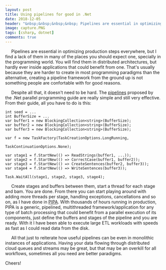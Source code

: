 ```yaml
---
layout: post
title: Using pipelines for good in .Net
date: 2018-12-05
header: "&nbsp;&nbsp;&nbsp;&nbsp; Pipelines are essential in optimizing production steps everywhere, but I find a lack of them in many of the places you should expect one, specially in the programming world."
image: capture.PNG
tags: [csharp, dotnet]
comments: true
---
```


&nbsp;&nbsp;&nbsp;&nbsp; Pipelines are essential in optimizing production steps everywhere, but I find a lack of them in many of the places you should expect one, specially in the programming world. You will find them in distributed architectures, but hardly ever inside applications that could benefit from one. That's usually because they are harder to create in most programming paradigms than the alternative, creating a pipeline framework from the ground up is not something people are confortable with for good reasons.

&nbsp;&nbsp;&nbsp;&nbsp; Despite all that, it doesn't need to be hard. The [pipelines](https://docs.microsoft.com/en-us/previous-versions/msp-n-p/ff963548(v=pandp.10)) proposed by the .Net parallel programming guide are really simple and still very effective. From their guide, all you have to do is this: 

```
int seed = ...
int BufferSize = ...
var buffer1 = new BlockingCollection<string>(BufferSize);
var buffer2 = new BlockingCollection<string>(BufferSize);
var buffer3 = new BlockingCollection<string>(BufferSize);

var f = new TaskFactory(TaskCreationOptions.LongRunning, 
                                                     TaskContinuationOptions.None);

var stage1 = f.StartNew(() => ReadStrings(buffer1, ...));
var stage2 = f.StartNew(() => CorrectCase(buffer1, buffer2));
var stage3 = f.StartNew(() => CreateSentences(buffer2, buffer3));
var stage4 = f.StartNew(() => WriteSentences(buffer3));

Task.WaitAll(stage1, stage2, stage3, stage4);
```

&nbsp;&nbsp;&nbsp;&nbsp; Create stages and buffers between them, start a thread for each stage and bam. You are done. From there you can start playing around with adding more threads per stage, handling exceptions, cancellations and so on, as I have done in [PIPA](https://github.com/pboueke/PIPA). With thousands of hours running in production, PIPA is a generic, pipelined, multithreaded framework/application for any type of batch processing that could benefit from a parallel execution of its components, just define the buffers and stages of the pipeline and you are ready. With it I have been able to execute large ETL workloads with speeds as fast as I could read data from the disk.

&nbsp;&nbsp;&nbsp;&nbsp; All that just to reiterate how useful pipelines can be even in monolithic instances of applications. Having your data flowing through distributed cloud queues and streams may be great, but that may be an overkill for all workflows, sometimes all you need are better paradigms.

Cheers!
